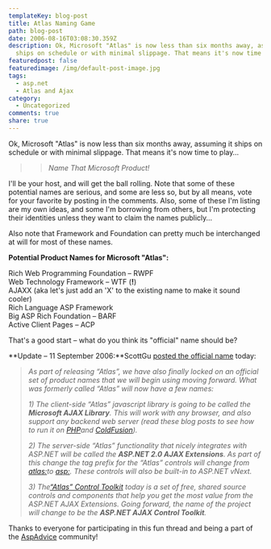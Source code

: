```yaml
---
templateKey: blog-post
title: Atlas Naming Game
path: blog-post
date: 2006-08-16T03:08:30.359Z
description: Ok, Microsoft "Atlas" is now less than six months away, assuming it
  ships on schedule or with minimal slippage. That means it's now time to play…
featuredpost: false
featuredimage: /img/default-post-image.jpg
tags:
  - asp.net
  - Atlas and Ajax
category:
  - Uncategorized
comments: true
share: true
---
```

<!--StartFragment-->

Ok, Microsoft "Atlas" is now less than six months away, assuming it ships on schedule or with minimal slippage. That means it's now time to play…

> > *Name That Microsoft Product!*

I'll be your host, and will get the ball rolling. Note that some of these potential names are serious, and some are less so, but by all means, vote for your favorite by posting in the comments. Also, some of these I'm listing are my own ideas, and some I'm borrowing from others, but I'm protecting their identities unless they want to claim the names publicly…

Also note that Framework and Foundation can pretty much be interchanged at will for most of these names.

**Potential Product Names for Microsoft "Atlas":**

Rich Web Programming Foundation – RWPF\
Web Technology Framework – WTF (**!**)\
AJAXX (aka let's just add an 'X' to the existing name to make it sound cooler)\
Rich Language ASP Framework\
Big ASP Rich Foundation – BARF\
Active Client Pages – ACP

That's a good start – what do you think its "official" name should be?

**Update – 11 September 2006:**ScottGu [posted the official name](http://weblogs.asp.net/scottgu/archive/2006/09/11/_2200_Atlas_2200_-1.0-Naming-and-Roadmap.aspx) today:

> *As part of releasing “Atlas”, we have also finally locked on an official set of product names that we will begin using moving forward. What was formerly called “Atlas” will now have a few names:*
>
> *1) The client-side “Atlas” javascript library is going to be called the **Microsoft AJAX Library**. This will work with any browser, and also support any backend web server (read these blog posts to see how to run it on [PHP](http://www.shankun.com/Atlas_Php_2.aspx)and [ColdFusion](http://blogs.msdn.com/brada/archive/2006/06/29/649944.aspx)).*
>
> *2) The server-side “Atlas” functionality that nicely integrates with ASP.NET will be called the **ASP.NET 2.0 AJAX Extensions**. As part of this change the tag prefix for the “Atlas” controls will change from <atlas:>to <asp:>. These controls will also be built-in to ASP.NET vNext.*
>
> *3) The[“Atlas” Control Toolkit](http://atlas.asp.net/default.aspx?tabid=47&subtabid=477) today is a set of free, shared source controls and components that help you get the most value from the ASP.NET AJAX Extensions. Going forward, the name of the project will change to be the **ASP.NET AJAX Control Toolkit**.*

Thanks to everyone for participating in this fun thread and being a part of the [AspAdvice](http://aspadvice.com/) community!

<!--EndFragment-->